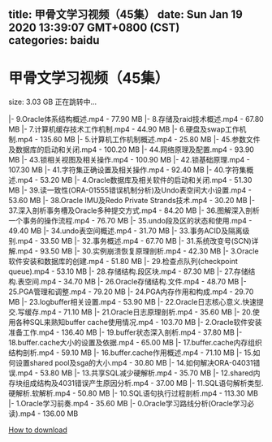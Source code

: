 
title: 甲骨文学习视频（45集）
date: Sun Jan 19 2020 13:39:07 GMT+0800 (CST)    
categories: baidu
---

# 甲骨文学习视频（45集）
size: 3.03 GB
 正在跳转中...
 
|- 9.Oracle体系结构概述.mp4 - 77.90 MB
|- 8.存储及raid技术概述.mp4 - 67.80 MB
|- 7.计算机缓存技术工作机制.mp4 - 44.90 MB
|- 6.硬盘及swap工作机制.mp4 - 135.60 MB
|- 5.计算机工作机制概述.mp4 - 25.80 MB
|- 45.参数文件及数据库的启动和关闭.mp4 - 100.20 MB
|- 44.网络原理及配置.mp4 - 93.90 MB
|- 43.锁相关视图及相关操作.mp4 - 100.90 MB
|- 42.锁基础原理.mp4 - 107.30 MB
|- 41.字符集正确设置及相关操作.mp4 - 92.40 MB
|- 40.字符集概述.mp4 - 53.20 MB
|- 4.Oracle数据库及相关软件的启动和关闭.mp4 - 51.30 MB
|- 39.读一致性(ORA-01555错误机制分析)及Undo表空间大小设置.mp4 - 53.60 MB
|- 38.Oracle IMU及Redo Private Strands技术.mp4 - 30.20 MB
|- 37.深入剖析事务槽及Oracle多种提交方式.mp4 - 84.20 MB
|- 36.图解深入剖析一个事务的操作流程.mp4 - 76.70 MB
|- 35.undo段及区的状态和使用.mp4 - 49.40 MB
|- 34.undo表空间概述.mp4 - 31.70 MB
|- 33.事务ACID及隔离级别.mp4 - 33.50 MB
|- 32.事务概述.mp4 - 67.70 MB
|- 31.系统改变号(SCN)详解.mp4 - 93.50 MB
|- 30.实例崩溃恢复原理剖析.mp4 - 42.30 MB
|- 3.Oracle软件安装和数据库的创建.mp4 - 51.80 MB
|- 29.检查点队列(checkpoint queue).mp4 - 53.10 MB
|- 28.存储结构.段区块.mp4 - 87.30 MB
|- 27.存储结构.表空间.mp4 - 34.70 MB
|- 26.Oracle存储结构.文件.mp4 - 48.70 MB
|- 25.PGA管理和调整.mp4 - 79.20 MB
|- 24.PGA内存作用和构成.mp4 - 29.70 MB
|- 23.logbuffer相关设置.mp4 - 53.90 MB
|- 22.Oracle日志核心意义.快速提交.写缓存.mp4 - 71.10 MB
|- 21.Oracle日志原理剖析.mp4 - 35.60 MB
|- 20.使用各种SQL来熟知buffer cache使用情况.mp4 - 103.70 MB
|- 2.Oracle软件安装准备工作.mp4 - 136.40 MB
|- 19.buffer状态深入剖析.mp4 - 37.80 MB
|- 18.buffer.cache大小的设置及依据.mp4 - 65.00 MB
|- 17.buffer.cache内存组织结构剖析.mp4 - 59.10 MB
|- 16.buffer.cache作用概述.mp4 - 71.10 MB
|- 15.如何设置shared pool及sga的大小.mp4 - 30.80 MB
|- 14.如何解决ORA-04031错误.mp4 - 53.80 MB
|- 13.共享SQL减少硬解析.mp4 - 35.70 MB
|- 12.shared内存块组成结构及4031错误产生原因分析.mp4 - 37.00 MB
|- 11.SQL语句解析类型.硬解析.软解析.mp4 - 50.80 MB
|- 10.SQL语句执行过程剖析.mp4 - 113.30 MB
|- 1.Oracle学习前奏.mp4 - 35.60 MB
|- 0.Oracle学习路线分析(Oracle学习必读).mp4 - 136.00 MB

[How to download](https://bpcam.bemobtrk.com/go/2ceec3aa-1ca2-46d6-b9ff-aaa5c184517c?jno=3802)